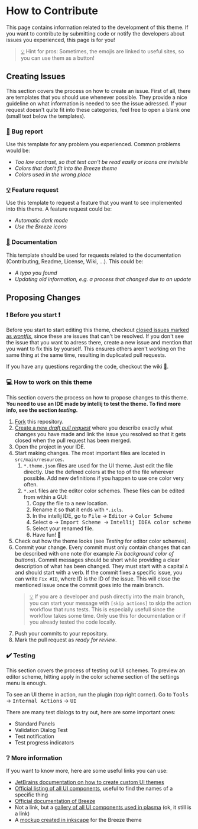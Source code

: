 # How to Contribute
This page contains information related to the development of this theme. If you want to contribute by submitting code or notify the developers about issues you experienced, this page is for you!

> [💡](https://youtu.be/dQw4w9WgXcQ) Hint for pros: Sometimes, the emojis are linked to useful sites, so you can use them as a button!

## Creating Issues
This section covers the process on how to create an issue.
First of all, there are templates that you should use whenever possible. They provide a nice guideline on what information is needed to see the issue adressed.
If your request doesn't quite fit into these categories, feel free to open a blank one (small text below the templates).

### [🐛](https://github.com/l0drex/Intellij-KDE-Breeze-Theme/issues/new?assignees=&labels=bug&template=bug_report.md&title=) Bug report
Use this template for any problem you experienced.
Common problems would be:

- _Too low contrast, so that text can't be read easily or icons are invisible_
- _Colors that don't fit into the Breeze theme_
- _Colors used in the wrong place_

### [💡](https://github.com/l0drex/Intellij-KDE-Breeze-Theme/issues/new?assignees=&labels=enhancement&template=feature_request.md&title=) Feature request
Use this template to request a feature that you want to see implemented into this theme.
A feature request could be:

- _Automatic dark mode_
- _Use the Breeze icons_

### [📖](https://github.com/l0drex/Intellij-KDE-Breeze-Theme/issues/new?assignees=&labels=documentation&template=documentation.md&title=) Documentation
This template should be used for requests related to the documentation (Contributing, Readme, License, Wiki, ...).
This could be:

- _A typo you found_
- _Updating old information, e.g. a process that changed due to an update_

## Proposing Changes

### ❗ Before you start ❗
Before you start to start editing this theme, checkout
[closed issues marked as _wontfix_](https://github.com/l0drex/Intellij-KDE-Breeze-Theme/issues?q=is%3Aissue+is%3Aclosed+label%3Awontfix),
since these are issues that can't be resolved.
If you don't see the issue that you want to adress there, create a new issue and mention that you want to fix this by yourself.
This ensures others aren't working on the same thing at the same time, resulting in duplicated pull requests.

If you have any questions regarding the code, checkout the wiki [📖](https://github.com/l0drex/Intellij-KDE-Breeze-Theme/wiki).

### 💻 How to work on this theme
This section covers the process on how to propose changes to this theme.
**You need to use an IDE made by intellij to test the theme. To find more info, see the section *testing*.**

1. [Fork](https://docs.github.com/en/github/getting-started-with-github/fork-a-repo) this repository.
2. [Create a new _draft pull request_](https://docs.github.com/en/github/collaborating-with-issues-and-pull-requests/about-pull-requests#draft-pull-requests) where you describe exactly what changes you have made and link the issue you resolved so that it gets closed when the pull request has been merged.
3. Open the project in your IDE.
4. Start making changes. The most important files are located in `src/main/resources`.
   1. `*.theme.json` files are used for the UI theme. Just edit the file directly.
      Use the defined colors at the top of the file wherever possible. Add new definitions if you happen to use one color very often.
   3. `*.xml` files are the editor color schemes. These files can be edited from within a GUI:
      1. Copy the file to a new location.
      2. Rename it so that it ends with `*.icls`.
      3. In the intellij IDE, go to <kbd>File</kbd> → <kbd>Editor</kbd> → <kbd>Color Scheme</kbd>
      4. Select <kbd>⚙️</kbd> → <kbd>Import Scheme </kbd> → <kbd>Intellij IDEA color scheme </kbd>
      5. Select your renamed file.
      6. Have fun! 🎉
4. Check out how the theme looks (see _Testing_ for editor color schemes).
5. Commit your change. Every commit must only contain changes that can be described with one note (for example _Fix background color of buttons_).
   Commit messages should be short while providing a clear description of what has been changed. They must start with a capital `A` and should start with a verb.
   If the commit fixes a specific issue, you can write `Fix #ID`, where ID is the ID of the issue. This will close the mentioned issue
   once the commit goes into the main branch.
   > [💡](https://github.blog/changelog/2021-02-08-github-actions-skip-pull-request-and-push-workflows-with-skip-ci/) If you are a developer and push directly into the main branch, you can start your message with `[skip actions]` to skip the action workflow that runs tests. This is especially usefull since the workflow takes some time. Only use this for documentation or if you already tested the code locally.
7. Push your commits to your repository.
8. Mark the pull request as _ready for review_.

### ✔️ Testing
This section covers the process of testing out UI schemes. To preview an editor scheme, hitting apply in the color scheme section of the settings menu is enough.

To see an UI theme in action, run the plugin (top right corner). Go to <kbd>Tools</kbd> → <kbd>Internal Actions</kbd> → <kbd>UI</kbd>

There are many test dialogs to try out, here are some important ones:

- Standard Panels
- Validation Dialog Test
- Test notification
- Test progress indicators

### ❔ More information
If you want to know more, here are some useful links you can use:

- [JetBrains documentation on how to create custom UI themes](https://plugins.jetbrains.com/docs/intellij/themes.html)
- [Official listing of all UI components](https://plugins.jetbrains.com/docs/intellij/user-interface-components.html), useful to find the names of a specific thing
- [Official documentation of Breeze](https://develop.kde.org/hig/)
- Not a link, but a [gallery of all UI components used in plasma](https://apps.kde.org/kirigami2.gallery/) (ok, it still is a link)
- A [mockup created in inkscape](https://community.kde.org/KDE_Visual_Design_Group/HIG/MockupToolkit) for the Breeze theme
